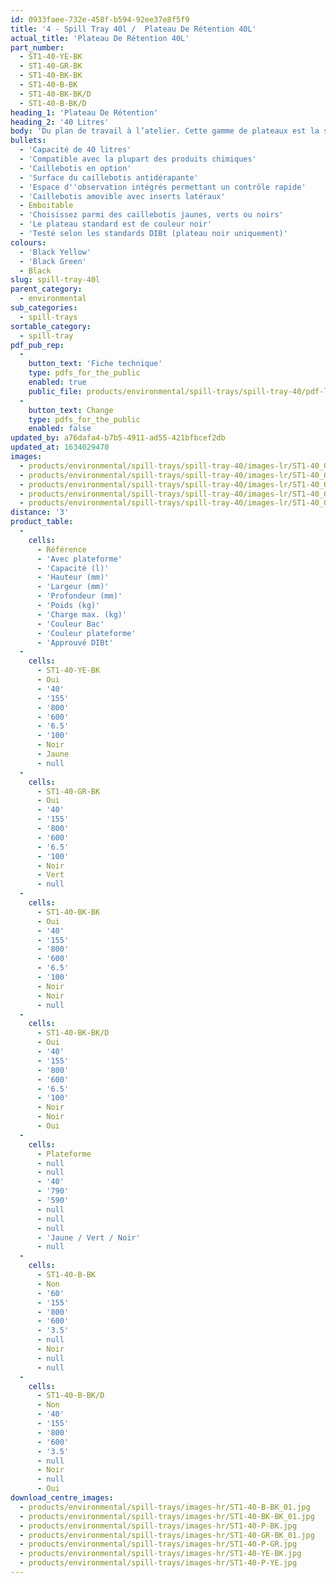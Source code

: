 ```yaml
---
id: 0933faee-732e-458f-b594-92ee37e8f5f9
title: '4 - Spill Tray 40l /  Plateau De Rétention 40L'
actual_title: 'Plateau De Rétention 40L'
part_number:
  - ST1-40-YE-BK
  - ST1-40-GR-BK
  - ST1-40-BK-BK
  - ST1-40-B-BK
  - ST1-40-BK-BK/D
  - ST1-40-B-BK/D
heading_1: 'Plateau De Rétention'
heading_2: '40 Litres'
body: 'Du plan de travail à l’atelier. Cette gamme de plateaux est la solution de rétention lors de la manutention de produits chimiques liquides ou dangereux.'
bullets:
  - 'Capacité de 40 litres'
  - 'Compatible avec la plupart des produits chimiques'
  - 'Caillebotis en option'
  - 'Surface du caillebotis antidérapante'
  - 'Espace d''observation intégrés permettant un contrôle rapide'
  - 'Caillebotis amovible avec inserts latéraux'
  - Emboitable
  - 'Choisissez parmi des caillebotis jaunes, verts ou noirs'
  - 'Le plateau standard est de couleur noir'
  - 'Testé selon les standards DIBt (plateau noir uniquement)'
colours:
  - 'Black Yellow'
  - 'Black Green'
  - Black
slug: spill-tray-40l
parent_category:
  - environmental
sub_categories:
  - spill-trays
sortable_category:
  - spill-tray
pdf_pub_rep:
  -
    button_text: 'Fiche technique'
    type: pdfs_for_the_public
    enabled: true
    public_file: products/environmental/spill-trays/spill-tray-40/pdf-lr/EV-Spill-Tray-(40L)-TD_FR.pdf
  -
    button_text: Change
    type: pdfs_for_the_public
    enabled: false
updated_by: a76dafa4-b7b5-4911-ad55-421bfbcef2db
updated_at: 1634029470
images:
  - products/environmental/spill-trays/spill-tray-40/images-lr/ST1-40_01.jpg
  - products/environmental/spill-trays/spill-tray-40/images-lr/ST1-40_04.jpg
  - products/environmental/spill-trays/spill-tray-40/images-lr/ST1-40_03.jpg
  - products/environmental/spill-trays/spill-tray-40/images-lr/ST1-40_02.jpg
  - products/environmental/spill-trays/spill-tray-40/images-lr/ST1-40_05.jpg
distance: '3'
product_table:
  -
    cells:
      - Référence
      - 'Avec plateforme'
      - 'Capacité (l)'
      - 'Hauteur (mm)'
      - 'Largeur (mm)'
      - 'Profondeur (mm)'
      - 'Poids (kg)'
      - 'Charge max. (kg)'
      - 'Couleur Bac'
      - 'Couleur plateforme'
      - 'Approuvé DIBt'
  -
    cells:
      - ST1-40-YE-BK
      - Oui
      - '40'
      - '155'
      - '800'
      - '600'
      - '6.5'
      - '100'
      - Noir
      - Jaune
      - null
  -
    cells:
      - ST1-40-GR-BK
      - Oui
      - '40'
      - '155'
      - '800'
      - '600'
      - '6.5'
      - '100'
      - Noir
      - Vert
      - null
  -
    cells:
      - ST1-40-BK-BK
      - Oui
      - '40'
      - '155'
      - '800'
      - '600'
      - '6.5'
      - '100'
      - Noir
      - Noir
      - null
  -
    cells:
      - ST1-40-BK-BK/D
      - Oui
      - '40'
      - '155'
      - '800'
      - '600'
      - '6.5'
      - '100'
      - Noir
      - Noir
      - Oui
  -
    cells:
      - Plateforme
      - null
      - null
      - '40'
      - '790'
      - '590'
      - null
      - null
      - null
      - 'Jaune / Vert / Noir'
      - null
  -
    cells:
      - ST1-40-B-BK
      - Non
      - '60'
      - '155'
      - '800'
      - '600'
      - '3.5'
      - null
      - Noir
      - null
      - null
  -
    cells:
      - ST1-40-B-BK/D
      - Non
      - '40'
      - '155'
      - '800'
      - '600'
      - '3.5'
      - null
      - Noir
      - null
      - Oui
download_centre_images:
  - products/environmental/spill-trays/images-hr/ST1-40-B-BK_01.jpg
  - products/environmental/spill-trays/images-hr/ST1-40-BK-BK_01.jpg
  - products/environmental/spill-trays/images-hr/ST1-40-P-BK.jpg
  - products/environmental/spill-trays/images-hr/ST1-40-GR-BK_01.jpg
  - products/environmental/spill-trays/images-hr/ST1-40-P-GR.jpg
  - products/environmental/spill-trays/images-hr/ST1-40-YE-BK.jpg
  - products/environmental/spill-trays/images-hr/ST1-40-P-YE.jpg
---
```

